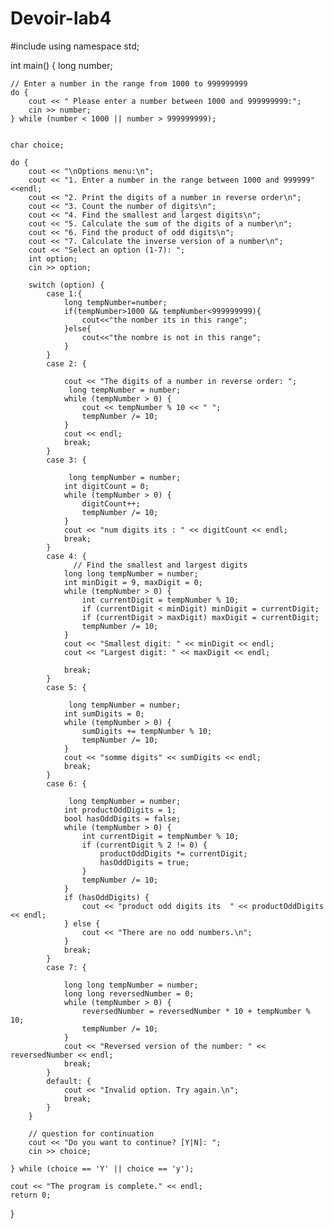 # Devoir-lab4
#include <iostream>
using namespace std;

int main() {
     long number;

    // Enter a number in the range from 1000 to 999999999
    do {
        cout << " Please enter a number between 1000 and 999999999:";
        cin >> number;
    } while (number < 1000 || number > 999999999);

    
    char choice;

    do {
        cout << "\nOptions menu:\n";
        cout << "1. Enter a number in the range between 1000 and 999999"<<endl;
        cout << "2. Print the digits of a number in reverse order\n";
        cout << "3. Count the number of digits\n";
        cout << "4. Find the smallest and largest digits\n";
        cout << "5. Calculate the sum of the digits of a number\n";
        cout << "6. Find the product of odd digits\n";
        cout << "7. Calculate the inverse version of a number\n";
        cout << "Select an option (1-7): ";
        int option;
        cin >> option;

        switch (option) {
            case 1:{
                long tempNumber=number;
                if(tempNumber>1000 && tempNumber<999999999){
                    cout<<"the nomber its in this range";
                }else{
                    cout<<"the nombre is not in this range";
                }
            }
            case 2: {
        
                cout << "The digits of a number in reverse order: ";
                 long tempNumber = number;
                while (tempNumber > 0) {
                    cout << tempNumber % 10 << " ";
                    tempNumber /= 10;
                }
                cout << endl;
                break;
            }
            case 3: {
                
                 long tempNumber = number;
                int digitCount = 0;
                while (tempNumber > 0) {
                    digitCount++;
                    tempNumber /= 10;
                }
                cout << "num digits its : " << digitCount << endl;
                break;
            }
            case 4: {
                  // Find the smallest and largest digits
                long long tempNumber = number;
                int minDigit = 9, maxDigit = 0;
                while (tempNumber > 0) {
                    int currentDigit = tempNumber % 10;
                    if (currentDigit < minDigit) minDigit = currentDigit;
                    if (currentDigit > maxDigit) maxDigit = currentDigit;
                    tempNumber /= 10;
                }
                cout << "Smallest digit: " << minDigit << endl;
                cout << "Largest digit: " << maxDigit << endl;
                
                break;
            }
            case 5: {
                
                 long tempNumber = number;
                int sumDigits = 0;
                while (tempNumber > 0) {
                    sumDigits += tempNumber % 10;
                    tempNumber /= 10;
                }
                cout << "somme digits" << sumDigits << endl;
                break;
            }
            case 6: {
                
                 long tempNumber = number;
                int productOddDigits = 1;
                bool hasOddDigits = false;
                while (tempNumber > 0) {
                    int currentDigit = tempNumber % 10;
                    if (currentDigit % 2 != 0) {
                        productOddDigits *= currentDigit;
                        hasOddDigits = true;
                    }
                    tempNumber /= 10;
                }
                if (hasOddDigits) {
                    cout << "product odd digits its  " << productOddDigits << endl;
                } else {
                    cout << "There are no odd numbers.\n";
                }
                break;
            }
            case 7: {
                
                long long tempNumber = number;
                long long reversedNumber = 0;
                while (tempNumber > 0) {
                    reversedNumber = reversedNumber * 10 + tempNumber % 10;
                    tempNumber /= 10;
                }
                cout << "Reversed version of the number: " << reversedNumber << endl;
                break;
            }
            default: {
                cout << "Invalid option. Try again.\n";
                break;
            }
        }

        // question for continuation
        cout << "Do you want to continue? [Y|N]: ";
        cin >> choice;
        
    } while (choice == 'Y' || choice == 'y');

    cout << "The program is complete." << endl;
    return 0;
}
